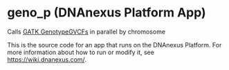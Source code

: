<!-- dx-header -->
# geno_p (DNAnexus Platform App)

Calls [GATK GenotypeGVCFs](https://www.broadinstitute.org/gatk/guide/tooldocs/org_broadinstitute_gatk_tools_walkers_variantutils_GenotypeGVCFs.php) in parallel by chromosome

This is the source code for an app that runs on the DNAnexus Platform.
For more information about how to run or modify it, see
https://wiki.dnanexus.com/.
<!-- /dx-header -->



<!--
TODO: This app directory was automatically generated by dx-app-wizard;
please edit this Readme.md file to include essential documentation about
your app that would be helpful to users. (Also see the
Readme.developer.md.) Once you're done, you can remove these TODO
comments.

For more info, see https://wiki.dnanexus.com/Developer-Portal.
-->
